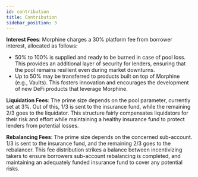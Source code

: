```yaml
---
id: contribution
title: Contribution
sidebar_position: 3
---
```


**Interest Fees**: Morphine charges a 30% platform fee from borrower interest, allocated as follows:

- 50% to 100% is supplied and ready to be burned in case of pool loss. This provides an additional layer of security for lenders, ensuring that the pool remains resilient even during market downturns.
- Up to 50% may be transferred to products built on top of Morphine (e.g., Vaults). This fosters innovation and encourages the development of new DeFi products that leverage Morphine.

**Liquidation Fees**: The prime size depends on the pool parameter, currently set at 3%. Out of this, 1/3 is sent to the insurance fund, while the remaining 2/3 goes to the liquidator. This structure fairly compensates liquidators for their risk and effort while maintaining a healthy insurance fund to protect lenders from potential losses.

**Rebalancing Fees**: The prime size depends on the concerned sub-account. 1/3 is sent to the insurance fund, and the remaining 2/3 goes to the rebalancer. This fee distribution strikes a balance between incentivizing takers to ensure borrowers sub-account rebalancing is completed, and maintaining an adequately funded insurance fund to cover any potential risks.